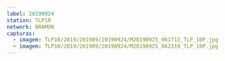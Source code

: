 ```yaml
---
label: 20190924
station: TLP10
network: BRAMON
capturas:
  - imagem: TLP10/2019/201909/20190924/M20190925_061713_TLP_10P.jpg
  - imagem: TLP10/2019/201909/20190924/M20190925_062319_TLP_10P.jpg
---
```

